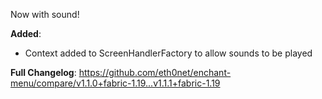 Now with sound!

**Added**:
- Context added to ScreenHandlerFactory to allow sounds to be played

**Full Changelog**: https://github.com/eth0net/enchant-menu/compare/v1.1.0+fabric-1.19...v1.1.1+fabric-1.19
